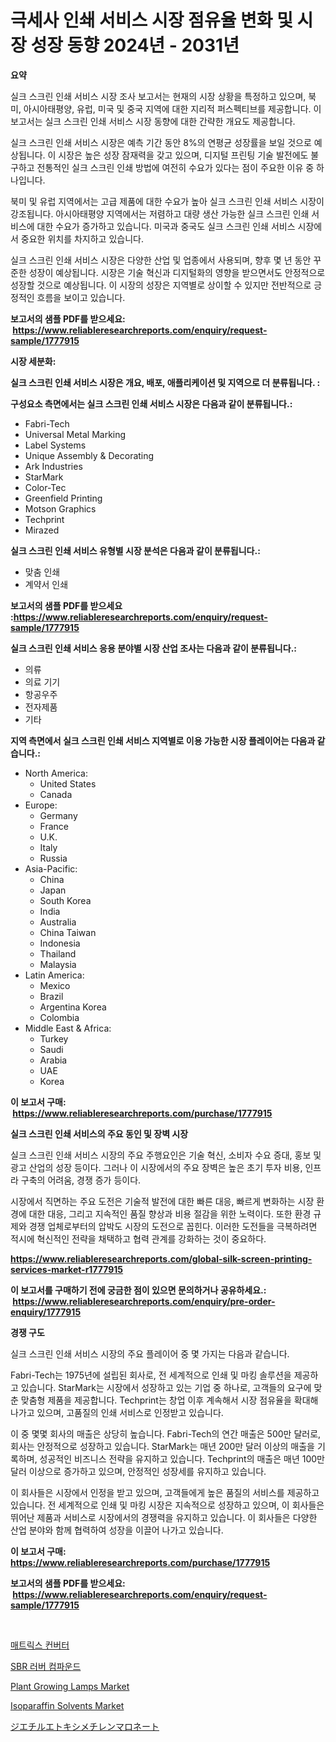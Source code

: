 <p><h1>극세사 인쇄 서비스 시장 점유율 변화 및 시장 성장 동향 2024년 - 2031년</h1></p><p><strong>요약</strong></p>
<p><p>실크 스크린 인쇄 서비스 시장 조사 보고서는 현재의 시장 상황을 특정하고 있으며, 북미, 아시아태평양, 유럽, 미국 및 중국 지역에 대한 지리적 퍼스펙티브를 제공합니다. 이 보고서는 실크 스크린 인쇄 서비스 시장 동향에 대한 간략한 개요도 제공합니다.</p><p>실크 스크린 인쇄 서비스 시장은 예측 기간 동안 8%의 연평균 성장률을 보일 것으로 예상됩니다. 이 시장은 높은 성장 잠재력을 갖고 있으며, 디지털 프린팅 기술 발전에도 불구하고 전통적인 실크 스크린 인쇄 방법에 여전히 수요가 있다는 점이 주요한 이유 중 하나입니다.</p><p>북미 및 유럽 지역에서는 고급 제품에 대한 수요가 높아 실크 스크린 인쇄 서비스 시장이 강조됩니다. 아시아태평양 지역에서는 저렴하고 대량 생산 가능한 실크 스크린 인쇄 서비스에 대한 수요가 증가하고 있습니다. 미국과 중국도 실크 스크린 인쇄 서비스 시장에서 중요한 위치를 차지하고 있습니다.</p><p>실크 스크린 인쇄 서비스 시장은 다양한 산업 및 업종에서 사용되며, 향후 몇 년 동안 꾸준한 성장이 예상됩니다. 시장은 기술 혁신과 디지털화의 영향을 받으면서도 안정적으로 성장할 것으로 예상됩니다. 이 시장의 성장은 지역별로 상이할 수 있지만 전반적으로 긍정적인 흐름을 보이고 있습니다.</p></p>
<p><strong>보고서의 샘플 PDF를 받으세요: &nbsp;<a href="https://www.reliableresearchreports.com/enquiry/request-sample/1777915">https://www.reliableresearchreports.com/enquiry/request-sample/1777915</a></strong></p>
<p><strong>시장 세분화:</strong></p>
<p><strong> 실크 스크린 인쇄 서비스 시장은 개요, 배포, 애플리케이션 및 지역으로 더 분류됩니다. :</strong></p>
<p><strong>구성요소 측면에서는 실크 스크린 인쇄 서비스 시장은 다음과 같이 분류됩니다.:</strong></p>
<p><ul><li>Fabri-Tech</li><li>Universal Metal Marking</li><li>Label Systems</li><li>Unique Assembly & Decorating</li><li>Ark Industries</li><li>StarMark</li><li>Color-Tec</li><li>Greenfield Printing</li><li>Motson Graphics</li><li>Techprint</li><li>Mirazed</li></ul></p>
<p><strong> 실크 스크린 인쇄 서비스 유형별 시장 분석은 다음과 같이 분류됩니다.:</strong></p>
<p><ul><li>맞춤 인쇄</li><li>계약서 인쇄</li></ul></p>
<p><strong>보고서의 샘플 PDF를 받으세요 :<a href="https://www.reliableresearchreports.com/enquiry/request-sample/1777915">https://www.reliableresearchreports.com/enquiry/request-sample/1777915</a></strong></p>
<p><strong> 실크 스크린 인쇄 서비스 응용 분야별 시장 산업 조사는 다음과 같이 분류됩니다.:</strong></p>
<p><ul><li>의류</li><li>의료 기기</li><li>항공우주</li><li>전자제품</li><li>기타</li></ul></p>
<p><strong>지역 측면에서 실크 스크린 인쇄 서비스 지역별로 이용 가능한 시장 플레이어는 다음과 같습니다.:</strong></p>
<p><ul>
    <li>
        North America:
        <ul>
            <li>United States</li>
            <li>Canada</li>
        </ul>
    </li>
    <li>
        Europe:
        <ul>
            <li>Germany</li>
            <li>France</li>
            <li>U.K.</li>
            <li>Italy</li>
            <li>Russia</li>
        </ul>
    </li>
    <li>
        Asia-Pacific:
        <ul>
            <li>China</li>
            <li>Japan</li>
            <li>South Korea</li>
            <li>India</li>
            <li>Australia</li>
            <li>China Taiwan</li>
            <li>Indonesia</li>
            <li>Thailand</li>
            <li>Malaysia</li>
        </ul>
    </li>
    <li>
        Latin America:
        <ul>
            <li>Mexico</li>
            <li>Brazil</li>
            <li>Argentina Korea</li>
            <li>Colombia</li>
        </ul>
    </li>
    <li>
        Middle East & Africa:
        <ul>
            <li>Turkey</li>
            <li>Saudi</li>
            <li>Arabia</li>
            <li>UAE</li>
            <li>Korea</li>
        </ul>
    </li>
    </ul></p>
<p><strong>이 보고서 구매: &nbsp;<a href="https://www.reliableresearchreports.com/purchase/1777915">https://www.reliableresearchreports.com/purchase/1777915</a></strong></p>
<p><strong>실크 스크린 인쇄 서비스의 주요 동인 및 장벽 시장</strong></p>
<p><p>실크 스크린 인쇄 서비스 시장의 주요 주행요인은 기술 혁신, 소비자 수요 증대, 홍보 및 광고 산업의 성장 등이다. 그러나 이 시장에서의 주요 장벽은 높은 초기 투자 비용, 인프라 구축의 어려움, 경쟁 증가 등이다.</p><p>시장에서 직면하는 주요 도전은 기술적 발전에 대한 빠른 대응, 빠르게 변화하는 시장 환경에 대한 대응, 그리고 지속적인 품질 향상과 비용 절감을 위한 노력이다. 또한 환경 규제와 경쟁 업체로부터의 압박도 시장의 도전으로 꼽힌다. 이러한 도전들을 극복하려면 적시에 혁신적인 전략을 채택하고 협력 관계를 강화하는 것이 중요하다.</p></p>
<p><strong><a href="https://www.reliableresearchreports.com/global-silk-screen-printing-services-market-r1777915">https://www.reliableresearchreports.com/global-silk-screen-printing-services-market-r1777915</a></strong></p>
<p><strong>이 보고서를 구매하기 전에 궁금한 점이 있으면 문의하거나 공유하세요.: &nbsp;<a href="https://www.reliableresearchreports.com/enquiry/pre-order-enquiry/1777915">https://www.reliableresearchreports.com/enquiry/pre-order-enquiry/1777915</a></strong></p>
<p><strong>경쟁 구도</strong></p>
<p><p>실크 스크린 인쇄 서비스 시장의 주요 플레이어 중 몇 가지는 다음과 같습니다.</p><p>Fabri-Tech는 1975년에 설립된 회사로, 전 세계적으로 인쇄 및 마킹 솔루션을 제공하고 있습니다. StarMark는 시장에서 성장하고 있는 기업 중 하나로, 고객들의 요구에 맞춘 맞춤형 제품을 제공합니다. Techprint는 창업 이후 계속해서 시장 점유율을 확대해 나가고 있으며, 고품질의 인쇄 서비스로 인정받고 있습니다.</p><p>이 중 몇몇 회사의 매출은 상당히 높습니다. Fabri-Tech의 연간 매출은 500만 달러로, 회사는 안정적으로 성장하고 있습니다. StarMark는 매년 200만 달러 이상의 매출을 기록하며, 성공적인 비즈니스 전략을 유지하고 있습니다. Techprint의 매출은 매년 100만 달러 이상으로 증가하고 있으며, 안정적인 성장세를 유지하고 있습니다.</p><p>이 회사들은 시장에서 인정을 받고 있으며, 고객들에게 높은 품질의 서비스를 제공하고 있습니다. 전 세계적으로 인쇄 및 마킹 시장은 지속적으로 성장하고 있으며, 이 회사들은 뛰어난 제품과 서비스로 시장에서의 경쟁력을 유지하고 있습니다. 이 회사들은 다양한 산업 분야와 함께 협력하여 성장을 이끌어 나가고 있습니다.</p></p>
<p><strong>이 보고서 구매: &nbsp; <a href="https://www.reliableresearchreports.com/purchase/1777915">https://www.reliableresearchreports.com/purchase/1777915</a></strong></p>
<p><strong>보고서의 샘플 PDF를 받으세요: &nbsp;<a href="https://www.reliableresearchreports.com/enquiry/request-sample/1777915">https://www.reliableresearchreports.com/enquiry/request-sample/1777915</a></strong><strong></strong></p>
<p>&nbsp;</p>
<p><p><a href="https://medium.com/@brisamorar2023/%EB%A7%A4%ED%8A%B8%EB%A6%AD%EC%8A%A4-%EC%BB%A8%EB%B2%84%ED%84%B0-%EC%8B%9C%EC%9E%A5-%EA%B7%9C%EB%AA%A8-cagr-2024-2030%EB%85%84-%ED%8A%B8%EB%A0%8C%EB%93%9C-261852a521cc">매트릭스 컨버터</a></p><p><a href="https://medium.com/@jackieshlerin9805/sbr-%EA%B3%A0%EB%AC%B4-%ED%99%94%ED%95%A9%EB%AC%BC-%EC%8B%9C%EC%9E%A5-%EC%A0%84%EB%A7%9D-%EC%82%B0%EC%97%85-%EA%B0%9C%EC%9A%94-%EB%B0%8F-%EC%98%88%EC%B8%A1-2024%EB%85%84%EB%B6%80%ED%84%B0-2031%EB%85%84-42f3a36b0fe2">SBR 러버 컴파운드</a></p><p><a href="https://github.com/PeterParrish5/Market-Research-Report-List-4/blob/main/plant-growing-lamps-market.md">Plant Growing Lamps Market</a></p><p><a href="https://issuu.com/reportprime-2/docs/isoparaffin-solvents-market-size-2030.pptx">Isoparaffin Solvents Market</a></p><p><a href="https://medium.com/@pollynsatcherayted345/%E3%82%B8%E3%82%A8%E3%83%81%E3%83%AB%E3%82%A8%E3%83%88%E3%82%AD%E3%82%B7%E3%83%A1%E3%83%81%E3%83%AC%E3%83%B3%E3%83%9E%E3%83%AD%E3%83%8A%E3%83%BC%E3%83%88%E5%B8%82%E5%A0%B4%E3%81%AE%E5%88%86%E6%9E%90%E3%81%8A%E3%82%88%E3%81%B32024%E5%B9%B4%E3%81%8B%E3%82%892031%E5%B9%B4%E3%81%BE%E3%81%A7%E3%81%AE%E4%BA%88%E6%B8%AC%E3%82%B5%E3%82%A4%E3%82%BA-a116d54898ac">ジエチルエトキシメチレンマロネート</a></p></p>